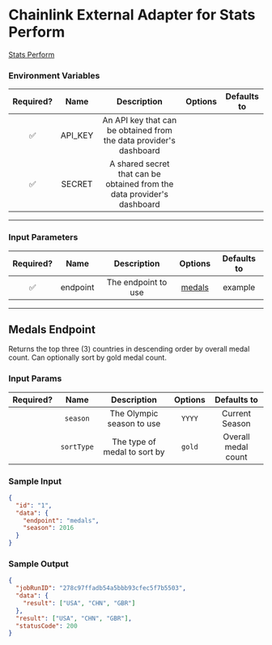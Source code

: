 # Chainlink External Adapter for Stats Perform

[Stats Perform](https://www.statsperform.com/)


### Environment Variables

| Required? |  Name   |                                                        Description                                                         | Options | Defaults to |
| :-------: | :-----: | :------------------------------------------------------------------------------------------------------------------------: | :-----: | :---------: |
|      ✅       | API_KEY | An API key that can be obtained from the data provider's dashboard  |         |             |
|      ✅       | SECRET | A shared secret that can be obtained from the data provider's dashboard  |         |             |

---

### Input Parameters

| Required? |   Name   |     Description     |           Options            | Defaults to |
| :-------: | :------: | :-----------------: | :--------------------------: | :---------: |
|      ✅        | endpoint | The endpoint to use | [medals](#Medals-Endpoint) |   example   |

---

## Medals Endpoint

Returns the top three (3) countries in descending order by overall medal count. Can optionally sort by gold medal count.

### Input Params

| Required? |            Name            |               Description                |       Options       | Defaults to |
| :-------: | :------------------------: | :--------------------------------------: | :-----------------: | :---------: |
|        | `season`  |   The Olympic season to use   | `YYYY` |  Current Season           |
|         | `sortType` | The type of medal to sort by | `gold` | Overall medal count            |

### Sample Input

```json
{
  "id": "1",
  "data": {
    "endpoint": "medals",
    "season": 2016
  }
}
```

### Sample Output

```json
{
  "jobRunID": "278c97ffadb54a5bbb93cfec5f7b5503",
  "data": {
    "result": ["USA", "CHN", "GBR"]
  },
  "result": ["USA", "CHN", "GBR"],
  "statusCode": 200
}
```
